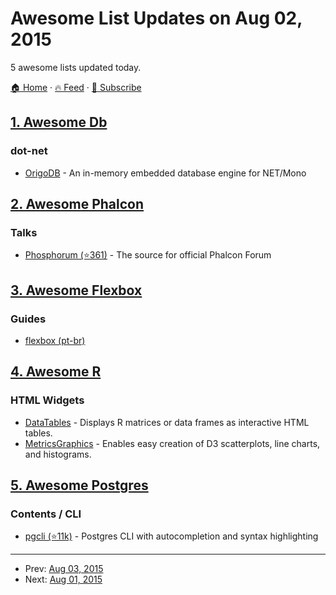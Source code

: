 # Awesome List Updates on Aug 02, 2015

5 awesome lists updated today.

[🏠 Home](/README.md) · [🔥 Feed](https://test.trackawesomelist.com/feed.xml) · [📮 Subscribe](https://trackawesomelist.us17.list-manage.com/subscribe?u=d2f0117aa829c83a63ec63c2f&id=36a103854c)



## [1. Awesome Db](/content/numetriclabz/awesome-db/README.md)

### dot-net

*   [OrigoDB](http://dev.origodb.com) - An in-memory embedded database engine for NET/Mono

## [2. Awesome Phalcon](/content/phalcon/awesome-phalcon/README.md)

### Talks

*   [Phosphorum (⭐361)](https://github.com/phalcon/forum) - The source for official Phalcon Forum

## [3. Awesome Flexbox](/content/afonsopacifer/awesome-flexbox/README.md)

### Guides

*   [flexbox (pt-br)](http://desenvolvimentoparaweb.com/css/flexbox/)

## [4. Awesome R](/content/qinwf/awesome-R/README.md)

### HTML Widgets

*   [DataTables](http://rstudio.github.io/DT/) - Displays R matrices or data frames as interactive HTML tables.
*   [MetricsGraphics](http://hrbrmstr.github.io/metricsgraphics/) - Enables easy creation of D3 scatterplots, line charts, and histograms.

## [5. Awesome Postgres](/content/dhamaniasad/awesome-postgres/README.md)

### Contents / CLI

*   [pgcli (⭐11k)](https://github.com/dbcli/pgcli) - Postgres CLI with autocompletion and syntax highlighting

---

- Prev: [Aug 03, 2015](/content/2015/08/03/README.md)
- Next: [Aug 01, 2015](/content/2015/08/01/README.md)